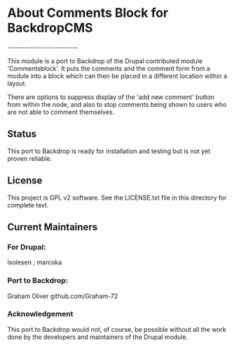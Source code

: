 <h1>About Comments Block for BackdropCMS</h1>
-------------------------

This module is a port to Backdrop of the Drupal contributed module 'Commentsblock'. 
It puts the comments and the comment form from a module into a block which can then be placed 
in a different location within a layout.

There are options to suppress display of the 'add new comment' button from within the node, and
also to stop comments being shown to users who are not able to comment themselves.

<h2>Status</h2>
This port to Backdrop is ready for installation and testing but is not yet proven reliable.



<h2>License</h2>

This project is GPL v2 software. See the LICENSE.txt file in this directory for complete text.
    
    
<h2>Current Maintainers</h2>

<h3>For Drupal:</h3>
Isolesen ;  marcoka


<h3>Port to Backdrop:</h3>
Graham Oliver github.com/Graham-72

<h3>Acknowledgement</h3>

This port to Backdrop would not, of course, be possible without all the work done by the developers 
and maintainers of the Drupal module.
